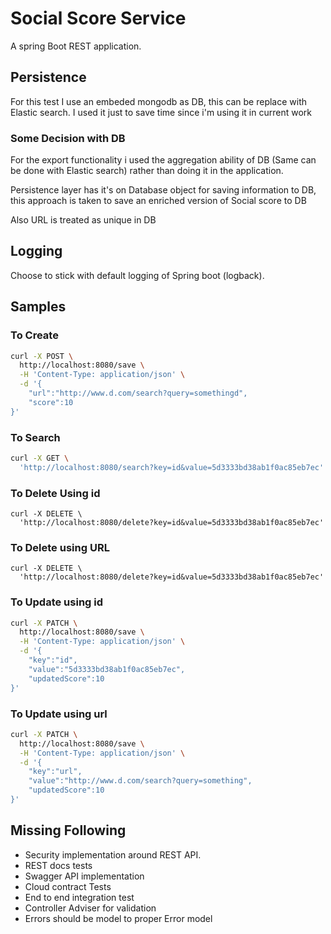 # Social Score Service

A spring Boot REST application.


## Persistence

For this test I use an embeded mongodb as DB, this can be replace with Elastic search. 
I used it just to save time since i'm using it in current work


### Some Decision  with  DB

For the export functionality i used the aggregation ability of DB (Same can be done with Elastic search)
rather than doing it in the application.

Persistence layer has it's on Database object for saving information to DB, this approach is taken to save an enriched version of Social score to DB

Also URL is treated as unique in DB 


## Logging
Choose to stick with default logging of Spring boot (logback).



## Samples

### To Create

````bash
curl -X POST \
  http://localhost:8080/save \
  -H 'Content-Type: application/json' \
  -d '{
	"url":"http://www.d.com/search?query=somethingd",
	"score":10
}'
````

### To Search

````bash
curl -X GET \
  'http://localhost:8080/search?key=id&value=5d3333bd38ab1f0ac85eb7ec'
````
### To Delete Using id

````
curl -X DELETE \
  'http://localhost:8080/delete?key=id&value=5d3333bd38ab1f0ac85eb7ec' 
````

### To Delete using URL

````
curl -X DELETE \
  'http://localhost:8080/delete?key=id&value=5d3333bd38ab1f0ac85eb7ec' 
````

### To Update using id

````bash
curl -X PATCH \
  http://localhost:8080/save \
  -H 'Content-Type: application/json' \
  -d '{
    "key":"id",
	"value":"5d3333bd38ab1f0ac85eb7ec",
	"updatedScore":10
}'
````

### To Update using url

````bash
curl -X PATCH \
  http://localhost:8080/save \
  -H 'Content-Type: application/json' \
  -d '{
    "key":"url",
	"value":"http://www.d.com/search?query=something",
	"updatedScore":10
}'
````

## Missing Following 

- Security implementation around REST API.
- REST docs tests
- Swagger API implementation
- Cloud contract Tests
- End to end integration test
- Controller Adviser for validation
- Errors should be model to proper Error model 